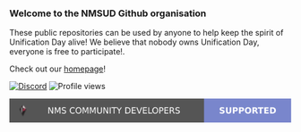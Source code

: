 ### Welcome to the NMSUD Github organisation

These public repositories can be used by anyone to help keep the spirit of Unification Day alive! We believe that nobody owns Unification Day, everyone is free to participate!.

Check out our [homepage][nmsudWebsite]!

[![Discord](https://img.shields.io/discord/625007826913198080?style=for-the-badge)][discord]
![Profile views](https://komarev.com/ghpvc/?username=NMSUD&color=green&style=for-the-badge)

[![Supported by the No Man's Sky Community Developers & Designers](https://raw.githubusercontent.com/NMSCD/About/master/badge/purple-ftb.svg)](https://github.com/NMSCD)

<br />

<!--- --- --->

<!--- [<img alt="hacktoberfest logo" src="https://github.com/AssistantNMS/.github/raw/main/img/hacktoberfest2023.svg" />][hactoberfestWebsite] --->

<!--- Get rewarded for making Pull Requests into many of out repositories! Check out the [Hacktoberfest website][hactoberfestWebsite] for more details! 🥳 --->

<!--- [![DigitalOcean Referral Badge](https://web-platforms.sfo2.cdn.digitaloceanspaces.com/WWW/Badge%203.svg)](https://www.digitalocean.com/?refcode=13d096719f67&utm_campaign=Referral_Invite&utm_medium=Referral_Program&utm_source=badge) --->

[nmsudWebsite]: https://nmsud.com
[githubSecurityAdvisory]: https://github.com/NMSUD/Form/security/advisories
[contactEmail]: support@nmsassistant.com
[discord]: https://discord.gg/jQrNeWeTwR
